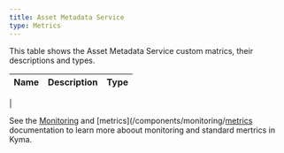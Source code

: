 ```yaml
---
title: Asset Metadata Service
type: Metrics
---
```


This table shows the Asset Metadata Service custom matrics, their descriptions and types.

| Name | Description | Type |
|------|-------------|------|
|

See the [Monitoring](/components/monitoring) and [metrics](/components/monitoring/[metrics](/components/monitoring/#metrics-metrics) documentation to learn more aboout monitoring and standard mertrics in Kyma.
